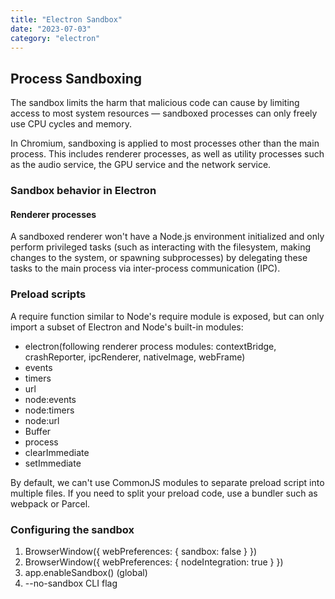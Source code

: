 ```yaml
---
title: "Electron Sandbox"
date: "2023-07-03"
category: "electron"
---
```


## Process Sandboxing

The sandbox limits the harm that malicious code can cause by limiting access to most system resources — sandboxed processes can only freely use CPU cycles and memory.

In Chromium, sandboxing is applied to most processes other than the main process. This includes renderer processes, as well as utility processes such as the audio service, the GPU service and the network service.

### Sandbox behavior in Electron

#### Renderer processes

A sandboxed renderer won't have a Node.js environment initialized and only perform privileged tasks (such as interacting with the filesystem, making changes to the system, or spawning subprocesses) by delegating these tasks to the main process via inter-process communication (IPC).

### Preload scripts

A require function similar to Node's require module is exposed, but can only import a subset of Electron and Node's built-in modules:

- electron(following renderer process modules: contextBridge, crashReporter, ipcRenderer, nativeImage, webFrame)
- events
- timers
- url
- node:events
- node:timers
- node:url
- Buffer
- process
- clearImmediate
- setImmediate

By default, we can't use CommonJS modules to separate preload script into multiple files.
If you need to split your preload code, use a bundler such as webpack or Parcel. 

### Configuring the sandbox

1. BrowserWindow({
    webPreferences: {
      sandbox: false
    }
  })
2. BrowserWindow({
    webPreferences: {
      nodeIntegration: true
    }
  })
3. app.enableSandbox() (global)
4. --no-sandbox CLI flag